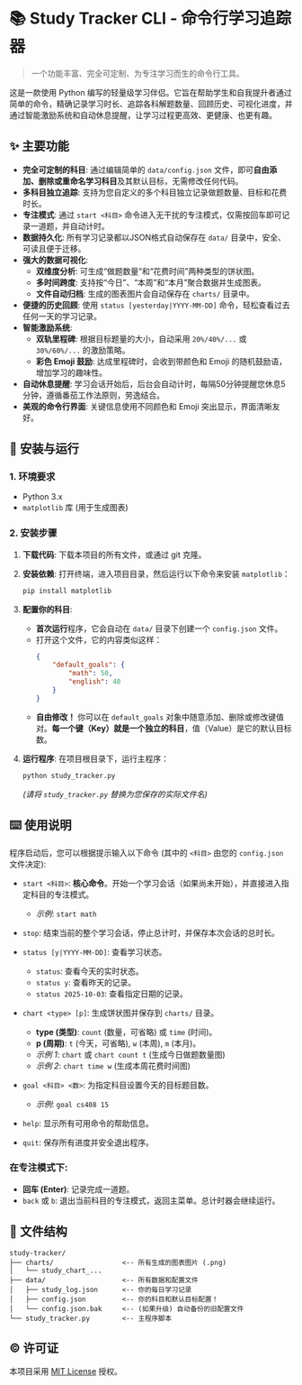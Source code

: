 # 📚 Study Tracker CLI - 命令行学习追踪器

> 一个功能丰富、完全可定制、为专注学习而生的命令行工具。

这是一款使用 Python 编写的轻量级学习伴侣。它旨在帮助学生和自我提升者通过简单的命令，精确记录学习时长、追踪各科解题数量、回顾历史、可视化进度，并通过智能激励系统和自动休息提醒，让学习过程更高效、更健康、也更有趣。

## ✨ 主要功能

  * **完全可定制的科目**: 通过编辑简单的 `data/config.json` 文件，即可**自由添加、删除或重命名学习科目**及其默认目标，无需修改任何代码。
  * **多科目独立追踪**: 支持为您自定义的多个科目独立记录做题数量、目标和花费时长。
  * **专注模式**: 通过 `start <科目>` 命令进入无干扰的专注模式，仅需按回车即可记录一道题，并自动计时。
  * **数据持久化**: 所有学习记录都以JSON格式自动保存在 `data/` 目录中，安全、可读且便于迁移。
  * **强大的数据可视化**:
      * **双维度分析**: 可生成“做题数量”和“花费时间”两种类型的饼状图。
      * **多时间跨度**: 支持按“今日”、“本周”和“本月”聚合数据并生成图表。
      * **文件自动归档**: 生成的图表图片会自动保存在 `charts/` 目录中。
  * **便捷的历史回顾**: 使用 `status [yesterday|YYYY-MM-DD]` 命令，轻松查看过去任何一天的学习记录。
  * **智能激励系统**:
      * **双轨里程碑**: 根据目标题量的大小，自动采用 `20%/40%/...` 或 `30%/60%/...` 的激励策略。
      * **彩色 Emoji 鼓励**: 达成里程碑时，会收到带颜色和 Emoji 的随机鼓励语，增加学习的趣味性。
  * **自动休息提醒**: 学习会话开始后，后台会自动计时，每隔50分钟提醒您休息5分钟，遵循番茄工作法原则，劳逸结合。
  * **美观的命令行界面**: 关键信息使用不同颜色和 Emoji 突出显示，界面清晰友好。

## 🚀 安装与运行

### 1\. 环境要求

  * Python 3.x
  * `matplotlib` 库 (用于生成图表)

### 2\. 安装步骤

1.  **下载代码**: 下载本项目的所有文件，或通过 git 克隆。

2.  **安装依赖**: 打开终端，进入项目目录，然后运行以下命令来安装 `matplotlib`：

    ```bash
    pip install matplotlib
    ```

3.  **配置你的科目**:

      * **首次运行**程序，它会自动在 `data/` 目录下创建一个 `config.json` 文件。
      * 打开这个文件，它的内容类似这样：
        ```json
        {
            "default_goals": {
                "math": 50,
                "english": 40
            }
        }
        ```
      * **自由修改！** 你可以在 `default_goals` 对象中随意添加、删除或修改键值对。**每一个键（Key）就是一个独立的科目**，值（Value）是它的默认目标数。
    
4.  **运行程序**: 在项目根目录下，运行主程序：

    ```bash
    python study_tracker.py
    ```

    *(请将 `study_tracker.py` 替换为您保存的实际文件名)*


## ⌨️ 使用说明

程序启动后，您可以根据提示输入以下命令 (其中的 `<科目>` 由您的 `config.json` 文件决定):

  * `start <科目>`: **核心命令**。开始一个学习会话（如果尚未开始），并直接进入指定科目的专注模式。

      * *示例*: `start math`

  * `stop`: 结束当前的整个学习会话，停止总计时，并保存本次会话的总时长。

  * `status [y|YYYY-MM-DD]`: 查看学习状态。

      * `status`: 查看今天的实时状态。
      * `status y`: 查看昨天的记录。
      * `status 2025-10-03`: 查看指定日期的记录。

  * `chart <type> [p]`: 生成饼状图并保存到 `charts/` 目录。

      * **type (类型)**: `count` (数量，可省略) 或 `time` (时间)。
      * **p (周期)**: `t` (今天，可省略), `w` (本周), `m` (本月)。
      * *示例 1*: `chart` 或 `chart count t` (生成今日做题数量图)
      * *示例 2*: `chart time w` (生成本周花费时间图)

  * `goal <科目> <数>`: 为指定科目设置今天的目标题目数。

      * *示例*: `goal cs408 15`

  * `help`: 显示所有可用命令的帮助信息。

  * `quit`: 保存所有进度并安全退出程序。

### 在专注模式下:

  * **回车 (Enter)**: 记录完成一道题。
  * `back` 或 `b`: 退出当前科目的专注模式，返回主菜单。总计时器会继续运行。

## 📁 文件结构

```
study-tracker/
├── charts/                 <-- 所有生成的图表图片 (.png)
│   └── study_chart_...
├── data/                   <-- 所有数据和配置文件
│   ├── study_log.json      <-- 你的每日学习记录
│   ├── config.json         <-- 你的科目和默认目标配置！
│   └── config.json.bak     <-- (如果升级) 自动备份的旧配置文件
└── study_tracker.py        <-- 主程序脚本
```

## ©️ 许可证

本项目采用 [MIT License](https://opensource.org/licenses/MIT) 授权。
